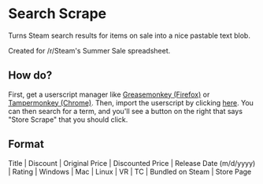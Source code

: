 # Search Scrape
Turns Steam search results for items on sale into a nice pastable text blob.

Created for /r/Steam's Summer Sale spreadsheet.

## How do?
First, get a userscript manager like [Greasemonkey (Firefox)](https://addons.mozilla.org/en-US/firefox/addon/greasemonkey/) or [Tampermonkey (Chrome)](https://chrome.google.com/webstore/detail/tampermonkey/dhdgffkkebhmkfjojejmpbldmpobfkfo). Then, import the userscript by clicking [here](https://github.com/antigravities/store-scrape/raw/master/searchscrape.user.js). You can then search for a term, and you'll see a button on the right that says "Store Scrape" that you should click.

## Format
Title | Discount | Original Price | Discounted Price | Release Date (m/d/yyyy) | Rating | Windows | Mac | Linux | VR | TC | Bundled on Steam | Store Page
